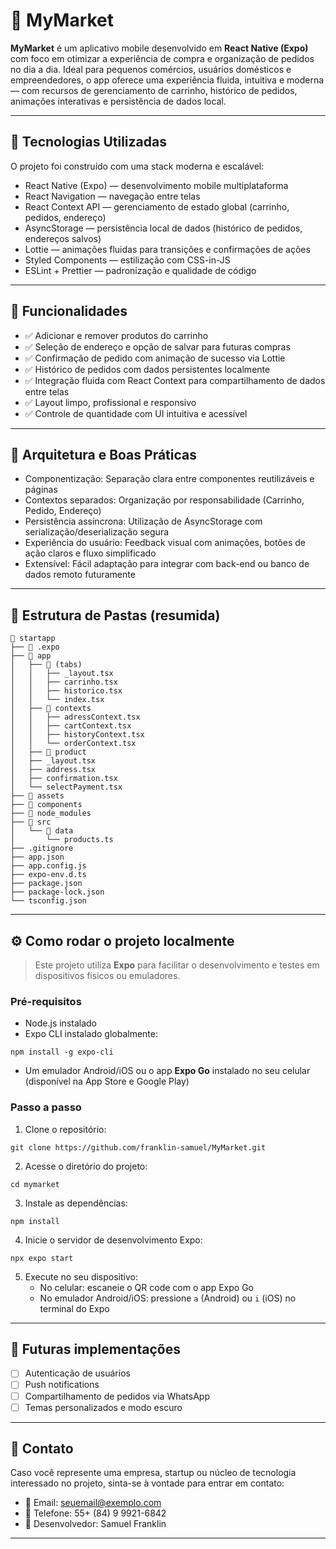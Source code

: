 # 🛒 MyMarket

**MyMarket** é um aplicativo mobile desenvolvido em **React Native (Expo)** com foco em otimizar a experiência de compra e organização de pedidos no dia a dia. Ideal para pequenos comércios, usuários domésticos e empreendedores, o app oferece uma experiência fluida, intuitiva e moderna — com recursos de gerenciamento de carrinho, histórico de pedidos, animações interativas e persistência de dados local.

---

## 🚀 Tecnologias Utilizadas

O projeto foi construído com uma stack moderna e escalável:

- React Native (Expo) — desenvolvimento mobile multiplataforma  
- React Navigation — navegação entre telas  
- React Context API — gerenciamento de estado global (carrinho, pedidos, endereço)  
- AsyncStorage — persistência local de dados (histórico de pedidos, endereços salvos)  
- Lottie — animações fluidas para transições e confirmações de ações  
- Styled Components — estilização com CSS-in-JS  
- ESLint + Prettier — padronização e qualidade de código  

---

## 📱 Funcionalidades

- ✅ Adicionar e remover produtos do carrinho  
- ✅ Seleção de endereço e opção de salvar para futuras compras  
- ✅ Confirmação de pedido com animação de sucesso via Lottie  
- ✅ Histórico de pedidos com dados persistentes localmente  
- ✅ Integração fluida com React Context para compartilhamento de dados entre telas  
- ✅ Layout limpo, profissional e responsivo  
- ✅ Controle de quantidade com UI intuitiva e acessível  

---

## 🧠 Arquitetura e Boas Práticas

- Componentização: Separação clara entre componentes reutilizáveis e páginas  
- Contextos separados: Organização por responsabilidade (Carrinho, Pedido, Endereço)  
- Persistência assíncrona: Utilização de AsyncStorage com serialização/deserialização segura  
- Experiência do usuário: Feedback visual com animações, botões de ação claros e fluxo simplificado  
- Extensível: Fácil adaptação para integrar com back-end ou banco de dados remoto futuramente  

---

## 📂 Estrutura de Pastas (resumida)

```
📁 startapp
├── 📁 .expo
├── 📁 app
│   ├── 📁 (tabs)
│   │   ├── _layout.tsx
│   │   ├── carrinho.tsx
│   │   ├── historico.tsx
│   │   └── index.tsx
│   ├── 📁 contexts
│   │   ├── adressContext.tsx
│   │   ├── cartContext.tsx
│   │   ├── historyContext.tsx
│   │   └── orderContext.tsx
│   ├── 📁 product
│   ├── _layout.tsx
│   ├── address.tsx
│   ├── confirmation.tsx
│   └── selectPayment.tsx
├── 📁 assets
├── 📁 components
├── 📁 node_modules
├── 📁 src
│   └── 📁 data
│       └── products.ts
├── .gitignore
├── app.json
├── app.config.js
├── expo-env.d.ts
├── package.json
├── package-lock.json
└── tsconfig.json

```

---

## ⚙️ Como rodar o projeto localmente

> Este projeto utiliza **Expo** para facilitar o desenvolvimento e testes em dispositivos físicos ou emuladores.

### Pré-requisitos

- Node.js instalado  
- Expo CLI instalado globalmente:

```
npm install -g expo-cli
```

- Um emulador Android/iOS ou o app **Expo Go** instalado no seu celular (disponível na App Store e Google Play)

### Passo a passo

1. Clone o repositório:

```
git clone https://github.com/franklin-samuel/MyMarket.git
```

2. Acesse o diretório do projeto:

```
cd mymarket
```

3. Instale as dependências:

```
npm install
```

4. Inicie o servidor de desenvolvimento Expo:

```
npx expo start
```

5. Execute no seu dispositivo:  
   - No celular: escaneie o QR code com o app Expo Go  
   - No emulador Android/iOS: pressione `a` (Android) ou `i` (iOS) no terminal do Expo

---

## 🧪 Futuras implementações

- [ ] Autenticação de usuários  
- [ ] Push notifications  
- [ ] Compartilhamento de pedidos via WhatsApp  
- [ ] Temas personalizados e modo escuro  

---

## 🤝 Contato

Caso você represente uma empresa, startup ou núcleo de tecnologia interessado no projeto, sinta-se à vontade para entrar em contato:

- 📧 Email: seuemail@exemplo.com  
- 💼 Telefone: 55+ (84) 9 9921-6842  
- 🧠 Desenvolvedor: Samuel Franklin

---


